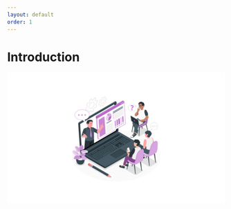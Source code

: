```yaml
---
layout: default
order: 1
---
```

<!--  -->

# Introduction

![introduction](./images/introduction1.jpg)